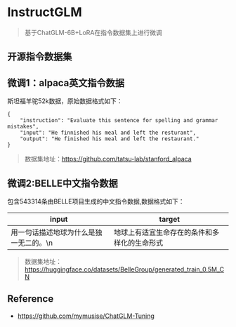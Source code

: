 # InstructGLM

> 基于ChatGLM-6B+LoRA在指令数据集上进行微调


## 开源指令数据集

## 微调1：alpaca英文指令数据

斯坦福羊驼52k数据，原始数据格式如下：

```text
{
    "instruction": "Evaluate this sentence for spelling and grammar mistakes",
    "input": "He finnished his meal and left the resturant",
    "output": "He finished his meal and left the restaurant."
}
```

> 数据集地址：https://github.com/tatsu-lab/stanford_alpaca

## 微调2:BELLE中文指令数据

包含543314条由BELLE项目生成的中文指令数据,数据格式如下：

|input| target |
|----|----|
|用一句话描述地球为什么是独一无二的。\n  |   地球上有适宜生命存在的条件和多样化的生命形式|

> 数据集地址：https://huggingface.co/datasets/BelleGroup/generated_train_0.5M_CN


## Reference
- https://github.com/mymusise/ChatGLM-Tuning